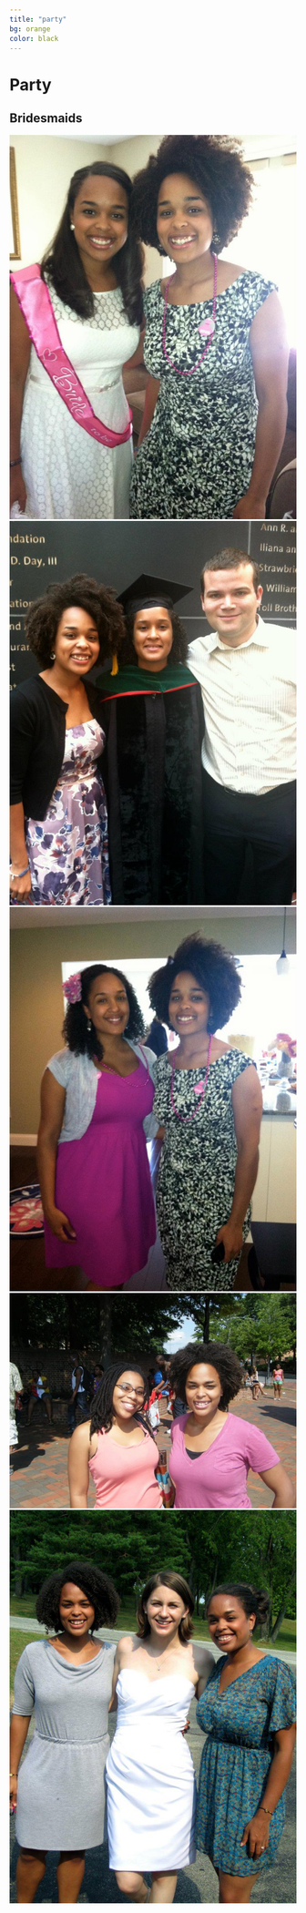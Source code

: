 ```yaml
---
title: "party"
bg: orange
color: black
---
```


# Party

## Bridesmaids

<div>
<img class="row small column"   src="img/party/bridesmaids/leelee.jpg" alt="Leanna, former bride" title="Leanna, twin" />
<img class="row small column" src="img/party/bridesmaids/Diana.jpg"  alt="Diana, Doctor" title="Diana, sister"/>
<img class="row small column" src="img/party/bridesmaids/pattijo.jpg"      alt="Patti Jo, Doctor" title="Patti Jo, sister" />
<img class="row small column"   src="img/party/bridesmaids/ladonia.jpg"      alt="friend for 20 years & LYLAS" title="friend for 20 years & LYLAS" />
<img class="row full column"  src="img/party/bridesmaids/erin.jpg" alt="15 years and counting or is it 16" title="15 years and counting or is it 16" />
</div>
